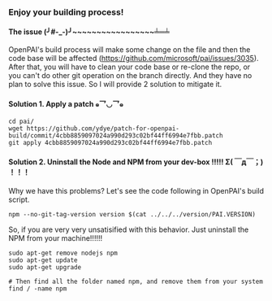 ### Enjoy your building process!

#### The issue (╯#-_-)╯~~~~~~~~~~~~~~~~~╧═╧

OpenPAI's build process will make some change on the file and then the code base will be affected (https://github.com/microsoft/pai/issues/3035). After that, you will have to clean your code base or re-clone the repo, or you can't do other git operation on the branch directly. And they have no plan to solve this issue. So I will provide 2 solution to mitigate it.

#### Solution 1. Apply a patch  ๑乛◡乛๑ 
```
cd pai/
wget https://github.com/ydye/patch-for-openpai-build/commit/4cbb8859097024a990d293c02bf44ff6994e7fbb.patch
git apply 4cbb8859097024a990d293c02bf44ff6994e7fbb.patch
```

#### Solution 2. Uninstall the Node and NPM from your dev-box !!!!!    Σ( ￣д￣；) ！！！

Why we have this problems? Let's see the code following in OpenPAI's build script.
```
npm --no-git-tag-version version $(cat ../../../version/PAI.VERSION)
```
So, if you are very very unsatisified with this behavior. Just uninstall the NPM from your machine!!!!!! 

```
sudo apt-get remove nodejs npm
sudo apt-get update
sudo apt-get upgrade

# Then find all the folder named npm, and remove them from your system
find / -name npm
```
